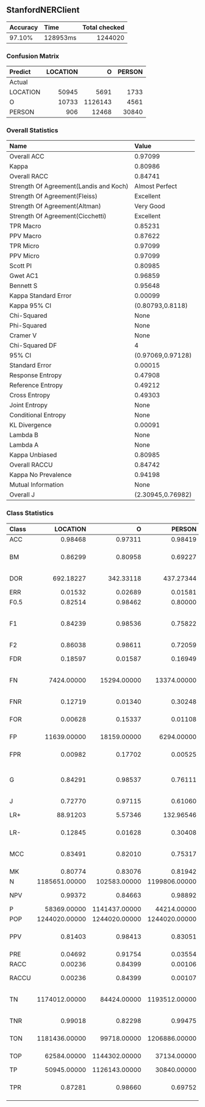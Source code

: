 ## StanfordNERClient
| Accuracy   | Time     |   Total checked |
|:-----------|:---------|----------------:|
| 97.10%     | 128953ms |         1244020 |

### Confusion Matrix
| Predict   |   LOCATION |       O |   PERSON |
|:----------|-----------:|--------:|---------:|
| Actual    |            |         |          |
| LOCATION  |      50945 |    5691 |     1733 |
| O         |      10733 | 1126143 |     4561 |
| PERSON    |        906 |   12468 |    30840 |

### Overall Statistics
| Name                                   | Value             |
|:---------------------------------------|:------------------|
| Overall ACC                            | 0.97099           |
| Kappa                                  | 0.80986           |
| Overall RACC                           | 0.84741           |
| Strength Of Agreement(Landis and Koch) | Almost Perfect    |
| Strength Of Agreement(Fleiss)          | Excellent         |
| Strength Of Agreement(Altman)          | Very Good         |
| Strength Of Agreement(Cicchetti)       | Excellent         |
| TPR Macro                              | 0.85231           |
| PPV Macro                              | 0.87622           |
| TPR Micro                              | 0.97099           |
| PPV Micro                              | 0.97099           |
| Scott PI                               | 0.80985           |
| Gwet AC1                               | 0.96859           |
| Bennett S                              | 0.95648           |
| Kappa Standard Error                   | 0.00099           |
| Kappa 95% CI                           | (0.80793,0.8118)  |
| Chi-Squared                            | None              |
| Phi-Squared                            | None              |
| Cramer V                               | None              |
| Chi-Squared DF                         | 4                 |
| 95% CI                                 | (0.97069,0.97128) |
| Standard Error                         | 0.00015           |
| Response Entropy                       | 0.47908           |
| Reference Entropy                      | 0.49212           |
| Cross Entropy                          | 0.49303           |
| Joint Entropy                          | None              |
| Conditional Entropy                    | None              |
| KL Divergence                          | 0.00091           |
| Lambda B                               | None              |
| Lambda A                               | None              |
| Kappa Unbiased                         | 0.80985           |
| Overall RACCU                          | 0.84742           |
| Kappa No Prevalence                    | 0.94198           |
| Mutual Information                     | None              |
| Overall J                              | (2.30945,0.76982) |

### Class Statistics
| Class   |      LOCATION |             O |        PERSON | Description                                                                                                                                                     |
|:--------|--------------:|--------------:|--------------:|:----------------------------------------------------------------------------------------------------------------------------------------------------------------|
| ACC     |       0.98468 |       0.97311 |       0.98419 | [Accuracy](http://www.shaghighi.ir/pycm/doc/index.html#ACC-(accuracy))                                                                                          |
| BM      |       0.86299 |       0.80958 |       0.69227 | [Informedness or bookmaker informedness](http://www.shaghighi.ir/pycm/doc/index.html#BM-(Informedness-or-Bookmaker-Informedness))                               |
| DOR     |     692.18227 |     342.33118 |     437.27344 | [Diagnostic odds ratio](http://www.shaghighi.ir/pycm/doc/index.html#DOR-(Diagnostic-odds-ratio))                                                                |
| ERR     |       0.01532 |       0.02689 |       0.01581 | [Error rate](http://www.shaghighi.ir/pycm/doc/index.html#ERR(Error-rate))                                                                                       |
| F0.5    |       0.82514 |       0.98462 |       0.80000 | [F0.5 score](http://www.shaghighi.ir/pycm/doc/index.html#FBeta-Score)                                                                                           |
| F1      |       0.84239 |       0.98536 |       0.75822 | [F1 score - harmonic mean of precision and sensitivity](http://www.shaghighi.ir/pycm/doc/index.html#FBeta-Score)                                                |
| F2      |       0.86038 |       0.98611 |       0.72059 | [F2 score](http://www.shaghighi.ir/pycm/doc/index.html#FBeta-Score)                                                                                             |
| FDR     |       0.18597 |       0.01587 |       0.16949 | [False discovery rate](http://www.shaghighi.ir/pycm/doc/index.html#FDR-(false-discovery-rate))                                                                  |
| FN      |    7424.00000 |   15294.00000 |   13374.00000 | [False negative/miss/type 2 error](http://www.shaghighi.ir/pycm/doc/index.html#FN-(False-negative/miss/Type-II-error))                                          |
| FNR     |       0.12719 |       0.01340 |       0.30248 | [Miss rate or false negative rate](http://www.shaghighi.ir/pycm/doc/index.html#FNR-(miss-rate-or-false-negative-rate))                                          |
| FOR     |       0.00628 |       0.15337 |       0.01108 | [False omission rate](http://www.shaghighi.ir/pycm/doc/index.html#FOR-(false-omission-rate))                                                                    |
| FP      |   11639.00000 |   18159.00000 |    6294.00000 | [False positive/type 1 error/false alarm](http://www.shaghighi.ir/pycm/doc/index.html#FP-(False-positive/false-alarm/Type-I-error))                             |
| FPR     |       0.00982 |       0.17702 |       0.00525 | [Fall-out or false positive rate](http://www.shaghighi.ir/pycm/doc/index.html#FPR-(fall-out-or-false-positive-rate))                                            |
| G       |       0.84291 |       0.98537 |       0.76111 | [G-measure geometric mean of precision and sensitivity](http://www.shaghighi.ir/pycm/doc/index.html#G-(G-measure-geometric-mean-of-precision-and-sensitivity))  |
| J       |       0.72770 |       0.97115 |       0.61060 | [Jaccard index](http://www.shaghighi.ir/pycm/doc/#J-(Jaccard-index))                                                                                            |
| LR+     |      88.91203 |       5.57346 |     132.96546 | [Positive likelihood ratio](http://www.shaghighi.ir/pycm/doc/index.html#PLR-(Positive-likelihood-ratio))                                                        |
| LR-     |       0.12845 |       0.01628 |       0.30408 | [Negative likelihood ratio](http://www.shaghighi.ir/pycm/doc/index.html#NLR-(Negative-likelihood-ratio))                                                        |
| MCC     |       0.83491 |       0.82010 |       0.75317 | [Matthews correlation coefficient](http://www.shaghighi.ir/pycm/doc/index.html#MCC-(Matthews-correlation-coefficient))                                          |
| MK      |       0.80774 |       0.83076 |       0.81942 | [Markedness](http://www.shaghighi.ir/pycm/doc/index.html#MK-(Markedness))                                                                                       |
| N       | 1185651.00000 |  102583.00000 | 1199806.00000 | [Condition negative](http://www.shaghighi.ir/pycm/doc/index.html#N-(Condition-negative))                                                                        |
| NPV     |       0.99372 |       0.84663 |       0.98892 | [Negative predictive value](http://www.shaghighi.ir/pycm/doc/index.html#NPV-(negative-predictive-value))                                                        |
| P       |   58369.00000 | 1141437.00000 |   44214.00000 | [Condition positive](http://www.shaghighi.ir/pycm/doc/index.html#P-(Condition-positive))                                                                        |
| POP     | 1244020.00000 | 1244020.00000 | 1244020.00000 | [Population](http://www.shaghighi.ir/pycm/doc/index.html#POP-(Population))                                                                                      |
| PPV     |       0.81403 |       0.98413 |       0.83051 | [Precision or positive predictive value](http://www.shaghighi.ir/pycm/doc/index.html#PPV-(precision-or-positive-predictive-value))                              |
| PRE     |       0.04692 |       0.91754 |       0.03554 | [Prevalence](http://www.shaghighi.ir/pycm/doc/index.html#PRE-(Prevalence))                                                                                      |
| RACC    |       0.00236 |       0.84399 |       0.00106 | [Random accuracy](http://www.shaghighi.ir/pycm/doc/index.html#RACC(Random-accuracy))                                                                            |
| RACCU   |       0.00236 |       0.84399 |       0.00107 | [Random accuracy unbiased](http://www.shaghighi.ir/pycm/doc/index.html#RACCU(Random-accuracy-unbiased))                                                         |
| TN      | 1174012.00000 |   84424.00000 | 1193512.00000 | [True negative/correct rejection](http://www.shaghighi.ir/pycm/doc/index.html#TN-(True-negative/correct-rejection))                                             |
| TNR     |       0.99018 |       0.82298 |       0.99475 | [Specificity or true negative rate](http://www.shaghighi.ir/pycm/doc/index.html#TNR-(specificity-or-true-negative-rate))                                        |
| TON     | 1181436.00000 |   99718.00000 | 1206886.00000 | [Test outcome negative](http://www.shaghighi.ir/pycm/doc/index.html#TON-(Test-outcome-negative))                                                                |
| TOP     |   62584.00000 | 1144302.00000 |   37134.00000 | [Test outcome positive](http://www.shaghighi.ir/pycm/doc/index.html#TOP-(Test-outcome-positive))                                                                |
| TP      |   50945.00000 | 1126143.00000 |   30840.00000 | [True positive/hit](http://www.shaghighi.ir/pycm/doc/index.html#TP-(True-positive-/-hit))                                                                       |
| TPR     |       0.87281 |       0.98660 |       0.69752 | [Sensitivity, recall, hit rate, or true positive rate](http://www.shaghighi.ir/pycm/doc/index.html#TPR--(sensitivity,-recall,-hit-rate,-or-true-positive-rate)) |
